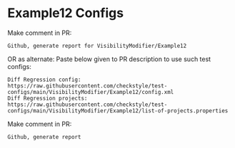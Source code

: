 # Example12 Configs
Make comment in PR:
```
Github, generate report for VisibilityModifier/Example12
```
OR as alternate:
Paste below given to PR description to use such test configs:
```
Diff Regression config: https://raw.githubusercontent.com/checkstyle/test-configs/main/VisibilityModifier/Example12/config.xml
Diff Regression projects: https://raw.githubusercontent.com/checkstyle/test-configs/main/VisibilityModifier/Example12/list-of-projects.properties
```
Make comment in PR:
```
Github, generate report
```
